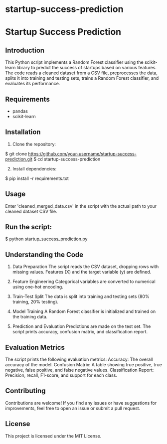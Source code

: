 # startup-success-prediction



# Startup Success Prediction

## Introduction

This Python script implements a Random Forest classifier using the scikit-learn library to predict the success of startups based on various features. The code reads a cleaned dataset from a CSV file, preprocesses the data, splits it into training and testing sets, trains a Random Forest classifier, and evaluates its performance.

## Requirements

- pandas
- scikit-learn

## Installation

1. Clone the repository:


$ git clone https://github.com/your-username/startup-success-prediction.git
$ cd startup-success-prediction


2. Install dependencies:

$ pip install -r requirements.txt

## Usage ##

Enter 'cleaned_merged_data.csv' in the script with the actual path to your cleaned dataset CSV file.

## Run the script: ##

$ python startup_success_prediction.py


## Understanding the Code ##

1. Data Preparation
The script reads the CSV dataset, dropping rows with missing values.
Features (X) and the target variable (y) are defined.

2. Feature Engineering
Categorical variables are converted to numerical using one-hot encoding.

3. Train-Test Split
The data is split into training and testing sets (80% training, 20% testing).

4. Model Training
A Random Forest classifier is initialized and trained on the training data.

5. Prediction and Evaluation
Predictions are made on the test set.
The script prints accuracy, confusion matrix, and classification report.

## Evaluation Metrics ##

The script prints the following evaluation metrics:
Accuracy: The overall accuracy of the model.
Confusion Matrix: A table showing true positive, true negative, false positive, and false negative values.
Classification Report: Precision, recall, F1-score, and support for each class.

## Contributing ##
Contributions are welcome! If you find any issues or have suggestions for improvements, feel free to open an issue or submit a pull request.

## License ##
This project is licensed under the MIT License.
